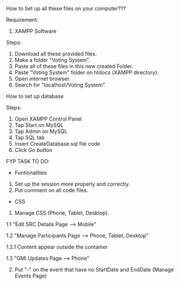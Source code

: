 How to Set up all these files on your computer???

Requirement:
1. XAMPP Software

Steps:
1. Download all these provided files.
2. Make a folder "Voting System".
3. Paste all of these files in this new created Folder.
4. Paste "Voting System" folder on htdocs (XAMPP directory).
5. Open internet browser.
6. Search for "localhost/Voting System".

How to set up database

Steps:
1. Open XAMPP Control Panel
2. Tap Start on MySQL
3. Tap Admin on MySQL
4. Tap SQL tab
5. Insert CreateDatabase.sql file code
6. Click Go button

FYP TASK TO DO:

- Funtionalities
1. Set up the session more properly and correctly.
2. Put comment on all code files.

- CSS
1. Manage CSS (Phone, Tablet, Desktop).

1.1 "Edit SRC Details Page --> Mobile"

1.2 "Manage Participants Page --> Phone, Tablet, Desktop"

1.2.1 Content appear outside the container

1.3 "GMi Updates Page --> Phone"

2. Put "-" on the event that have no StartDate and EndDate (Manage Events Page)
